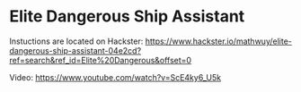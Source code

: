 # Elite Dangerous Ship Assistant
Instuctions are located on Hackster:
https://www.hackster.io/mathwuy/elite-dangerous-ship-assistant-04e2cd?ref=search&ref_id=Elite%20Dangerous&offset=0

Video:
https://www.youtube.com/watch?v=ScE4ky6_U5k
